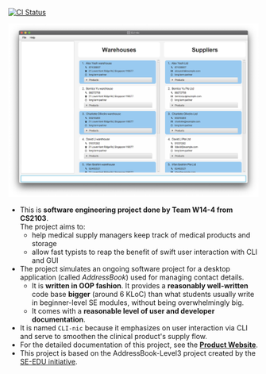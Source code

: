 [![CI Status](https://github.com/se-edu/addressbook-level3/workflows/Java%20CI/badge.svg)](https://github.com/AY2021S1-CS2103-W14-4/tp/actions)

![Ui](docs/images/Ui.png)

* This is **software engineering project done by Team W14-4 from CS2103**.<br>
  The project aims to:
  * help medical supply managers keep track of medical products and storage
  * allow fast typists to reap the benefit of swift user interaction with CLI and GUI
* The project simulates an ongoing software project for a desktop application (called _AddressBook_) used for managing contact details.
  * It is **written in OOP fashion**. It provides a **reasonably well-written** code base **bigger** (around 6 KLoC) than what students usually write in beginner-level SE modules, without being overwhelmingly big.
  * It comes with a **reasonable level of user and developer documentation**.
* It is named `CLI-nic` because it emphasizes on user interaction via CLI and serve to smoothen the clinical product's supply flow.
* For the detailed documentation of this project, see the **[Product Website](https://ay2021s1-cs2103-w14-4.github.io/tp/)**.
* This project is based on the AddressBook-Level3 project created by the [SE-EDU initiative](https://se-education.org).
